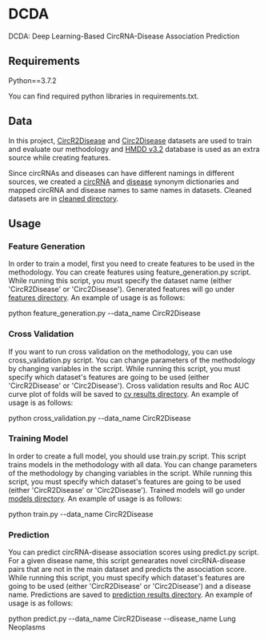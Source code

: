 # DCDA
DCDA: Deep Learning-Based CircRNA-Disease Association Prediction

## Requirements
  Python==3.7.2

You can find required python libraries in requirements.txt.

## Data
In this project, [CircR2Disease](http://bioinfo.snnu.edu.cn/CircR2Disease/) and [Circ2Disease](http://bioinformatics.zju.edu.cn/Circ2Disease/index.html) datasets are used to train and evaluate our methodology and [HMDD v3.2](https://www.cuilab.cn/hmdd) database is used as an extra source while creating features.

Since circRNAs and diseases can have different namings in different sources, we created a [circRNA](/inputs/synonym_dicts/circrna_synonyms_dict.pkl) and [disease](/inputs/synonym_dicts/disease_synonyms_dict.pkl) synonym dictionaries and mapped circRNA and disease names to same names in datasets. Cleaned datasets are in [cleaned directory](/data/cleaned).

## Usage

### Feature Generation

In order to train a model, first you need to create features to be used in the methodology. You can create features using feature_generation.py script. While running this script, you must specify the dataset name (either 'CircR2Disease' or 'Circ2Disease'). Generated features will go under [features directory](/inputs/features). An example of usage is as follows:

  python feature_generation.py --data_name CircR2Disease
  
### Cross Validation

If you want to run cross validation on the methodology, you can use cross_validation.py script. You can change parameters of the methodology by changing variables in the script. While running this script, you must specify which dataset's features are going to be used (either 'CircR2Disease' or 'Circ2Disease'). Cross validation results and Roc AUC curve plot of folds will be saved to [cv results directory](outputs/results/cv). An example of usage is as follows:

  python cross_validation.py --data_name CircR2Disease
  
### Training Model

In order to create a full model, you should use train.py script. This script trains models in the methodology with all data. You can change parameters of the methodology by changing variables in the script. While running this script, you must specify which dataset's features are going to be used (either 'CircR2Disease' or 'Circ2Disease'). Trained models will go under [models directory](outputs/models). An example of usage is as follows:

  python train.py --data_name CircR2Disease
  
### Prediction

You can predict circRNA-disease association scores using predict.py script. For a given disease name, this script genearates novel circRNA-disease pairs that are not in the main dataset and predicts the association score. While running this script, you must specify which dataset's features are going to be used (either 'CircR2Disease' or 'Circ2Disease') and a disease name. Predictions are saved to [prediction results directory](outputs/results/predictions). An example of usage is as follows:

  python predict.py --data_name CircR2Disease --disease_name Lung Neoplasms




